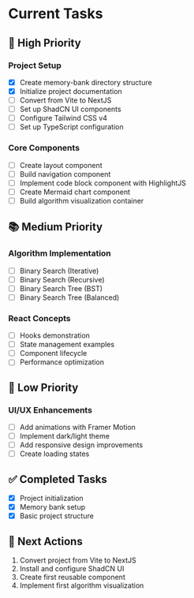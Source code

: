 # Current Tasks

## 🚀 High Priority

### Project Setup

- [x] Create memory-bank directory structure
- [x] Initialize project documentation
- [ ] Convert from Vite to NextJS
- [ ] Set up ShadCN UI components
- [ ] Configure Tailwind CSS v4
- [ ] Set up TypeScript configuration

### Core Components

- [ ] Create layout component
- [ ] Build navigation component
- [ ] Implement code block component with HighlightJS
- [ ] Create Mermaid chart component
- [ ] Build algorithm visualization container

## 📚 Medium Priority

### Algorithm Implementation

- [ ] Binary Search (Iterative)
- [ ] Binary Search (Recursive)
- [ ] Binary Search Tree (BST)
- [ ] Binary Search Tree (Balanced)

### React Concepts

- [ ] Hooks demonstration
- [ ] State management examples
- [ ] Component lifecycle
- [ ] Performance optimization

## 🎨 Low Priority

### UI/UX Enhancements

- [ ] Add animations with Framer Motion
- [ ] Implement dark/light theme
- [ ] Add responsive design improvements
- [ ] Create loading states

## ✅ Completed Tasks

- [x] Project initialization
- [x] Memory bank setup
- [x] Basic project structure

## 📅 Next Actions

1. Convert project from Vite to NextJS
2. Install and configure ShadCN UI
3. Create first reusable component
4. Implement first algorithm visualization
